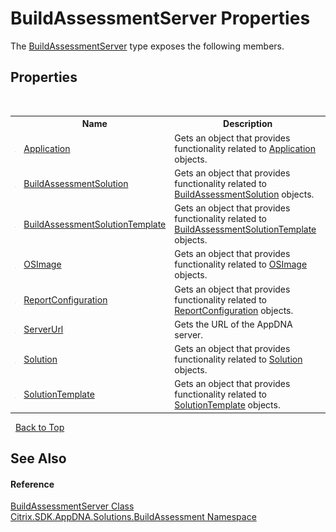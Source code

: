 # BuildAssessmentServer Properties
 

The <a href="a90ab0f3-454f-a0a9-b444-909b58c0c998">BuildAssessmentServer</a> type exposes the following members.


## Properties
&nbsp;<table><tr><th></th><th>Name</th><th>Description</th></tr><tr><td>![Public property](media/pubproperty.gif "Public property")</td><td><a href="14d37d14-f394-96ac-659d-64fe317ea55b">Application</a></td><td>
Gets an object that provides functionality related to <a href="14d37d14-f394-96ac-659d-64fe317ea55b">Application</a> objects.</td></tr><tr><td>![Public property](media/pubproperty.gif "Public property")</td><td><a href="ea779f57-dfd3-9e45-35c5-cc9dc7b9a8da">BuildAssessmentSolution</a></td><td>
Gets an object that provides functionality related to <a href="ea779f57-dfd3-9e45-35c5-cc9dc7b9a8da">BuildAssessmentSolution</a> objects.</td></tr><tr><td>![Public property](media/pubproperty.gif "Public property")</td><td><a href="8ad380a1-dcaf-954b-635e-c4439afb015e">BuildAssessmentSolutionTemplate</a></td><td>
Gets an object that provides functionality related to <a href="8ad380a1-dcaf-954b-635e-c4439afb015e">BuildAssessmentSolutionTemplate</a> objects.</td></tr><tr><td>![Public property](media/pubproperty.gif "Public property")</td><td><a href="56d57554-6b73-c6f2-fe5e-0dae8bb66d91">OSImage</a></td><td>
Gets an object that provides functionality related to <a href="56d57554-6b73-c6f2-fe5e-0dae8bb66d91">OSImage</a> objects.</td></tr><tr><td>![Public property](media/pubproperty.gif "Public property")</td><td><a href="19e640da-deec-cfd2-8580-d92ed91f897c">ReportConfiguration</a></td><td>
Gets an object that provides functionality related to <a href="19e640da-deec-cfd2-8580-d92ed91f897c">ReportConfiguration</a> objects.</td></tr><tr><td>![Public property](media/pubproperty.gif "Public property")</td><td><a href="9a40f916-e2e3-a6e9-d6f4-7d2b103d77eb">ServerUrl</a></td><td>
Gets the URL of the AppDNA server.</td></tr><tr><td>![Public property](media/pubproperty.gif "Public property")</td><td><a href="34255188-860c-1e24-7406-6ba5c5b37b2a">Solution</a></td><td>
Gets an object that provides functionality related to <a href="34255188-860c-1e24-7406-6ba5c5b37b2a">Solution</a> objects.</td></tr><tr><td>![Public property](media/pubproperty.gif "Public property")</td><td><a href="99f1fc27-de70-a0b3-52d8-9abc8815a893">SolutionTemplate</a></td><td>
Gets an object that provides functionality related to <a href="99f1fc27-de70-a0b3-52d8-9abc8815a893">SolutionTemplate</a> objects.</td></tr></table>&nbsp;
<a href="#buildassessmentserver-properties">Back to Top</a>

## See Also


#### Reference
<a href="a90ab0f3-454f-a0a9-b444-909b58c0c998">BuildAssessmentServer Class</a><br /><a href="853bdb50-ea5c-dc0d-0be0-7254b6c38034">Citrix.SDK.AppDNA.Solutions.BuildAssessment Namespace</a><br />